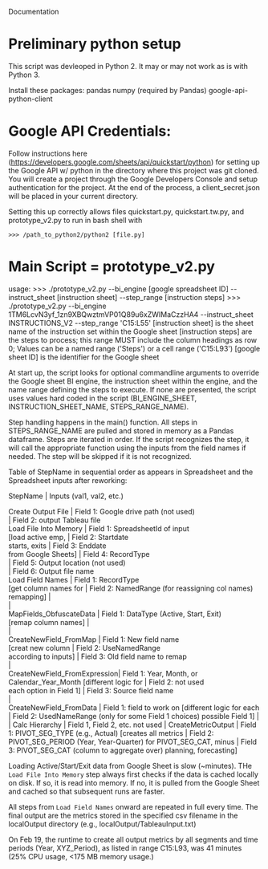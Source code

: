 Documentation

# Preliminary python setup

This script was devleoped in Python 2.  It may or may not work as is with Python 3.

Install these packages:
pandas
numpy (required by Pandas)
google-api-python-client

# Google API Credentials:
Follow instructions here (https://developers.google.com/sheets/api/quickstart/python)
for setting up the Google API w/ python in the directory where this project was git cloned.
You will create a project through the Google Developers Console and setup authentication for 
the project.  At the end of the process, a client_secret.json will be placed in your current 
directory.

Setting this up correctly allows files quickstart.py, quickstart.tw.py, and prototype_v2.py
to run in bash shell with

```
>>> /path_to_python2/python2 [file.py] 
```


# Main Script = prototype_v2.py

usage:
    >>> ./prototype_v2.py  --bi_engine [google spreadsheet ID] --instruct_sheet [instruction sheet] --step_range [instruction steps]
    >>> ./prototype_v2.py  --bi_engine 1TM6LcvN3yf_1zn9XBQwztmVP01Q89u6xZWIMaCzzHA4 --instruct_sheet INSTRUCTIONS_V2 --step_range 'C15:L55'
    [instruction sheet] is the sheet name of the instruction set within the Google sheet
    [instruction steps] are the steps to process; this range MUST include the column headings as row 0; Values can be a named range ('Steps') or a cell range ('C15:L93')
    [google sheet ID] is the identifier for the Google sheet

At start up, the script looks for optional commandline arguments to override the Google 
sheet BI engine, the instruction sheet within the engine, and the name range defining the 
steps to execute.  If none are presented, the script uses values hard coded in the script 
(BI_ENGINE_SHEET, INSTRUCTION_SHEET_NAME, STEPS_RANGE_NAME).

Step handling happens in the main() function.  All steps in STEPS_RANGE_NAME are pulled and 
stored in memory as a Pandas dataframe.  Steps are iterated in order.  If the script 
recognizes the step, it will call the appropriate function using the inputs from the
field names if needed. The step will be skipped if it is not recognized.

Table of StepName in sequential order as appears in Spreadsheet and the Spreadsheet inputs after reworking:

StepName | Inputs (val1, val2, etc.) 

Create Output File           | Field 1: Google drive path (not used)          
                             | Field 2: output Tableau file                   
Load File Into Memory        | Field 1: SpreadsheetId of input                
 [load active emp,           | Field 2: Startdate                             
  starts, exits              | Field 3: Enddate                               
  from Google Sheets]        | Field 4: RecordType                            
                             | Field 5: Output location (not used)            
                             | Field 6: Output file name                      
Load Field Names             | Field 1: RecordType                            
 [get column names for       | Field 2: NamedRange (for reassigning col names)
  remapping]                 |                                                
                             |                                                
MapFields_ObfuscateData      | Field 1: DataType (Active, Start, Exit)        
 [remap column names]        |                                                
                             |                                                
CreateNewField_FromMap       | Field 1: New field name                        
 [creat new column           | Field 2: UseNamedRange                         
  according to inputs]       | Field 3: Old field name to remap               
                             |                                                
CreateNewField_FromExpression| Field 1: Year, Month, or Calendar_Year_Month 
 [different logic for        | Field 2: not used                            
  each option in Field 1]    | Field 3: Source field name                   
                             |                                              
CreateNewField_FromData      | Field 1: field to work on
 [different logic for each   | Field 2: UsedNameRange (only for some Field 1 choices)
  possible Field 1]          |
                             |
Calc Hierarchy               | Field 1, Field 2, etc. not used
                             |
CreateMetricOutput           | Field 1: PIVOT_SEG_TYPE (e.g., Actual)
 [creates all metrics        | Field 2: PIVOT_SEG_PERIOD (Year, Year-Quarter)
  for PIVOT_SEG_CAT, minus   | Field 3: PIVOT_SEG_CAT (column to aggregate over)
  planning, forecasting]

Loading Active/Start/Exit data from Google Sheet is slow (~minutes).  THe `Load File Into Memory` step always first checks if the data is cached locally on disk. If so, it is read into
memory.  If no, it is pulled from the Google Sheet and cached so that subsequent runs
are faster.  

All steps from `Load Field Names` onward are repeated in full every time. The final output
are the metrics stored in the specified csv filename in the localOutput directory
(e.g., localOutput/TableauInput.txt)

On Feb 19, the runtime to create all output metrics by all segments and time periods (Year, XYZ_Period), as listed in range C15:L93,  was 41 minutes (25% CPU usage, <175 MB memory usage.)


